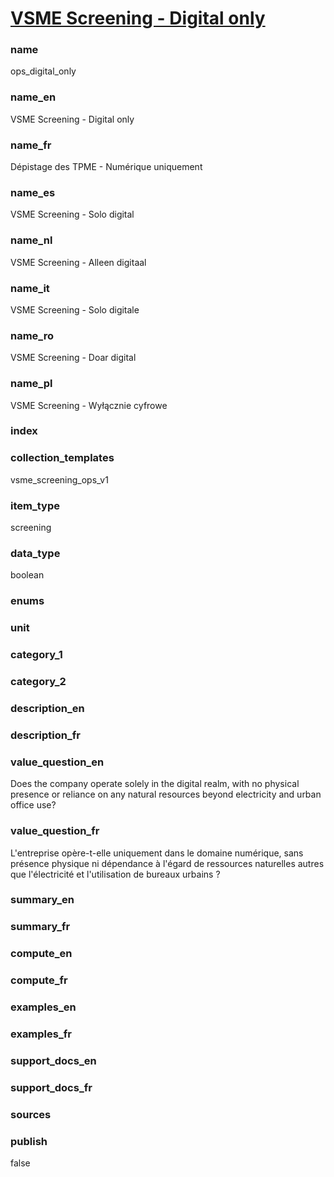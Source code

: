 
# [VSME Screening - Digital only](#ops_digital_only)

### name

ops_digital_only

### name_en

VSME Screening - Digital only

### name_fr

Dépistage des TPME - Numérique uniquement

### name_es

VSME Screening - Solo digital

### name_nl

VSME Screening - Alleen digitaal

### name_it

VSME Screening - Solo digitale

### name_ro

VSME Screening - Doar digital

### name_pl

VSME Screening - Wyłącznie cyfrowe

### index



### collection_templates

vsme_screening_ops_v1

### item_type

screening

### data_type

boolean

### enums


### unit


### category_1


### category_2


### description_en


### description_fr


### value_question_en

Does the company operate solely in the digital realm, with no physical presence or reliance on any
natural resources beyond electricity and urban office use?

### value_question_fr

L'entreprise opère-t-elle uniquement dans le domaine numérique, sans présence physique ni
dépendance à l'égard de ressources naturelles autres que l'électricité et l'utilisation de
bureaux urbains ?

### summary_en


### summary_fr


### compute_en


### compute_fr


### examples_en


### examples_fr


### support_docs_en


### support_docs_fr


### sources


### publish

false
